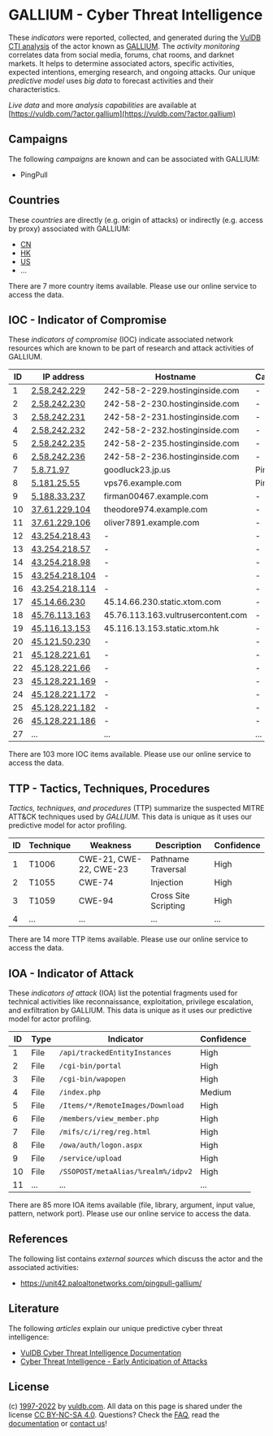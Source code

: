 # GALLIUM - Cyber Threat Intelligence

These _indicators_ were reported, collected, and generated during the [VulDB CTI analysis](https://vuldb.com/?kb.cti) of the actor known as [GALLIUM](https://vuldb.com/?actor.gallium). The _activity monitoring_ correlates data from social media, forums, chat rooms, and darknet markets. It helps to determine associated actors, specific activities, expected intentions, emerging research, and ongoing attacks. Our unique _predictive model_ uses _big data_ to forecast activities and their characteristics.

_Live data_ and more _analysis capabilities_ are available at [https://vuldb.com/?actor.gallium](https://vuldb.com/?actor.gallium)

## Campaigns

The following _campaigns_ are known and can be associated with GALLIUM:

* PingPull

## Countries

These _countries_ are directly (e.g. origin of attacks) or indirectly (e.g. access by proxy) associated with GALLIUM:

* [CN](https://vuldb.com/?country.cn)
* [HK](https://vuldb.com/?country.hk)
* [US](https://vuldb.com/?country.us)
* ...

There are 7 more country items available. Please use our online service to access the data.

## IOC - Indicator of Compromise

These _indicators of compromise_ (IOC) indicate associated network resources which are known to be part of research and attack activities of GALLIUM.

ID | IP address | Hostname | Campaign | Confidence
-- | ---------- | -------- | -------- | ----------
1 | [2.58.242.229](https://vuldb.com/?ip.2.58.242.229) | 242-58-2-229.hostinginside.com | - | High
2 | [2.58.242.230](https://vuldb.com/?ip.2.58.242.230) | 242-58-2-230.hostinginside.com | - | High
3 | [2.58.242.231](https://vuldb.com/?ip.2.58.242.231) | 242-58-2-231.hostinginside.com | - | High
4 | [2.58.242.232](https://vuldb.com/?ip.2.58.242.232) | 242-58-2-232.hostinginside.com | - | High
5 | [2.58.242.235](https://vuldb.com/?ip.2.58.242.235) | 242-58-2-235.hostinginside.com | - | High
6 | [2.58.242.236](https://vuldb.com/?ip.2.58.242.236) | 242-58-2-236.hostinginside.com | - | High
7 | [5.8.71.97](https://vuldb.com/?ip.5.8.71.97) | goodluck23.jp.us | PingPull | High
8 | [5.181.25.55](https://vuldb.com/?ip.5.181.25.55) | vps76.example.com | PingPull | High
9 | [5.188.33.237](https://vuldb.com/?ip.5.188.33.237) | firman00467.example.com | - | High
10 | [37.61.229.104](https://vuldb.com/?ip.37.61.229.104) | theodore974.example.com | - | High
11 | [37.61.229.106](https://vuldb.com/?ip.37.61.229.106) | oliver7891.example.com | - | High
12 | [43.254.218.43](https://vuldb.com/?ip.43.254.218.43) | - | - | High
13 | [43.254.218.57](https://vuldb.com/?ip.43.254.218.57) | - | - | High
14 | [43.254.218.98](https://vuldb.com/?ip.43.254.218.98) | - | - | High
15 | [43.254.218.104](https://vuldb.com/?ip.43.254.218.104) | - | - | High
16 | [43.254.218.114](https://vuldb.com/?ip.43.254.218.114) | - | - | High
17 | [45.14.66.230](https://vuldb.com/?ip.45.14.66.230) | 45.14.66.230.static.xtom.com | - | High
18 | [45.76.113.163](https://vuldb.com/?ip.45.76.113.163) | 45.76.113.163.vultrusercontent.com | - | High
19 | [45.116.13.153](https://vuldb.com/?ip.45.116.13.153) | 45.116.13.153.static.xtom.hk | - | High
20 | [45.121.50.230](https://vuldb.com/?ip.45.121.50.230) | - | - | High
21 | [45.128.221.61](https://vuldb.com/?ip.45.128.221.61) | - | - | High
22 | [45.128.221.66](https://vuldb.com/?ip.45.128.221.66) | - | - | High
23 | [45.128.221.169](https://vuldb.com/?ip.45.128.221.169) | - | - | High
24 | [45.128.221.172](https://vuldb.com/?ip.45.128.221.172) | - | - | High
25 | [45.128.221.182](https://vuldb.com/?ip.45.128.221.182) | - | - | High
26 | [45.128.221.186](https://vuldb.com/?ip.45.128.221.186) | - | - | High
27 | ... | ... | ... | ...

There are 103 more IOC items available. Please use our online service to access the data.

## TTP - Tactics, Techniques, Procedures

_Tactics, techniques, and procedures_ (TTP) summarize the suspected MITRE ATT&CK techniques used by _GALLIUM_. This data is unique as it uses our predictive model for actor profiling.

ID | Technique | Weakness | Description | Confidence
-- | --------- | -------- | ----------- | ----------
1 | T1006 | CWE-21, CWE-22, CWE-23 | Pathname Traversal | High
2 | T1055 | CWE-74 | Injection | High
3 | T1059 | CWE-94 | Cross Site Scripting | High
4 | ... | ... | ... | ...

There are 14 more TTP items available. Please use our online service to access the data.

## IOA - Indicator of Attack

These _indicators of attack_ (IOA) list the potential fragments used for technical activities like reconnaissance, exploitation, privilege escalation, and exfiltration by GALLIUM. This data is unique as it uses our predictive model for actor profiling.

ID | Type | Indicator | Confidence
-- | ---- | --------- | ----------
1 | File | `/api/trackedEntityInstances` | High
2 | File | `/cgi-bin/portal` | High
3 | File | `/cgi-bin/wapopen` | High
4 | File | `/index.php` | Medium
5 | File | `/Items/*/RemoteImages/Download` | High
6 | File | `/members/view_member.php` | High
7 | File | `/mifs/c/i/reg/reg.html` | High
8 | File | `/owa/auth/logon.aspx` | High
9 | File | `/service/upload` | High
10 | File | `/SSOPOST/metaAlias/%realm%/idpv2` | High
11 | ... | ... | ...

There are 85 more IOA items available (file, library, argument, input value, pattern, network port). Please use our online service to access the data.

## References

The following list contains _external sources_ which discuss the actor and the associated activities:

* https://unit42.paloaltonetworks.com/pingpull-gallium/

## Literature

The following _articles_ explain our unique predictive cyber threat intelligence:

* [VulDB Cyber Threat Intelligence Documentation](https://vuldb.com/?kb.cti)
* [Cyber Threat Intelligence - Early Anticipation of Attacks](https://www.scip.ch/en/?labs.20201022)

## License

(c) [1997-2022](https://vuldb.com/?kb.changelog) by [vuldb.com](https://vuldb.com/?kb.about). All data on this page is shared under the license [CC BY-NC-SA 4.0](https://creativecommons.org/licenses/by-nc-sa/4.0/). Questions? Check the [FAQ](https://vuldb.com/?kb.faq), read the [documentation](https://vuldb.com/?kb) or [contact us](https://vuldb.com/?contact)!
